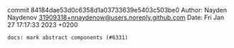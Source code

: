 commit 84184dae53d0c6358d1a03733639e5403c503be0
Author: Nayden Naydenov <31909318+nnaydenow@users.noreply.github.com>
Date:   Fri Jan 27 17:17:33 2023 +0200

    docs: mark abstract components (#6331)
